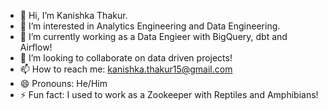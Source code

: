 - 👋 Hi, I’m Kanishka Thakur.
- 👀 I’m interested in Analytics Engineering and Data Engineering.
- 🌱 I’m currently working as a Data Engieer with BigQuery, dbt and Airflow!
- 💞️ I’m looking to collaborate on data driven projects!
- 📫 How to reach me: kanishka.thakur15@gmail.com
- 😄 Pronouns: He/Him
- ⚡ Fun fact: I used to work as a Zookeeper with Reptiles and Amphibians!

<!---
KanishkaThakur1/KanishkaThakur1 is a ✨ special ✨ repository because its `README.md` (this file) appears on your GitHub profile.
You can click the Preview link to take a look at your changes.
--->
